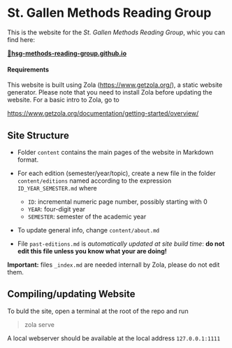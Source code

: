 # St. Gallen Methods Reading Group

This is the website for the _St. Gallen Methods Reading Group_, whic you can
find here:

__[🔗hsg-methods-reading-group.github.io](https://hsg-methods-reading-group.github.io)__

#### Requirements

This website is built using Zola (https://www.getzola.org/), a static website generator. 
Please note that you need to install Zola before updating the website.
For a basic intro to Zola, go to

https://www.getzola.org/documentation/getting-started/overview/

## Site Structure
* Folder `content` contains the main pages of the website in Markdown format.

* For each edition (semester/year/topic), create a new file in the  folder `content/editions` named according to the expression `ID_YEAR_SEMESTER.md` where
    + `ID`: incremental numeric page number, possibly starting with 0 
    + `YEAR`: four-digit year
    + `SEMESTER`: semester of the academic year 

* To update general info, change `content/about.md`

* File `past-editions.md` is *automatically updated at site build time*: __do not edit this file unless you know what your are doing!__

__Important:__ files `_index.md` are needed internall by Zola, please do not edit them.

## Compiling/updating Website

To buld the site, open a terminal at the root of the repo and run

> zola serve

A local webserver should be available at the local address `127.0.0.1:1111`

